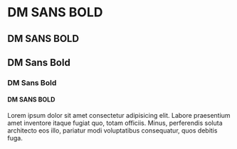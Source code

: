 <h1 className="font-bold font-dm-sans text-[40px] leading-[48px] tracking-[4.17px]">DM SANS BOLD</h1>
<h2 className="font-bold font-dm-sans text-[40px] leading-[48px] tracking-[4.17px]">DM SANS BOLD</h2>
<h2 className="font-bold font-dm-sans text-2xl leading-[25px]">DM Sans Bold</h2>
<h3 className="font-bold font-dm-sans text-lg leading-[25px]">DM Sans Bold</h3>
<h4 className="font-bold font-dm-sans text-xs leading-[16px] tracking-[2px]">DM SANS BOLD</h4>
<p className="font-dm-sans text-[15px leading-[25px]">Lorem ipsum dolor sit amet consectetur adipisicing elit. Labore praesentium amet inventore itaque fugiat quo, totam officiis. Minus, perferendis soluta architecto eos illo, pariatur modi voluptatibus consequatur, quos debitis fuga.</p>